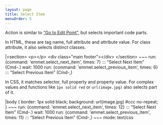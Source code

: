 ```yaml
---
layout: page
title: Select Item
menuOrder: 5
---
```

Action is similar to [“Go to Edit Point”](/actions/go-to-edit-point/), but selects important code parts.

In HTML, these are tag name, full attribute and attribute value. For class attribute, it also selects distinct classes.

<div class="movie-def">
|&lt;section&gt;
	&lt;p&gt;&lt;/p&gt;
	&lt;div class="main footer"&gt;&lt;/div&gt;
&lt;/section&gt;
~~~
run: {command: 'emmet.select_next_item', times: 7} ::: “Select Next Item” (Cmd-.)
wait: 1000
run: {command: 'emmet.select_previous_item', times: 6} ::: “Select Previous Item” (Cmd-,)
</div>

In CSS, it matches selector, full property and property value. For complex values and functions like `1px solid red` or `url(image.jpg)` also selects part of it.

<div class="movie-def">
|body {
	border: 1px solid black;
	background: url(image.jpg) #ccc no-repeat;
}
~~~
run: {command: 'emmet.select_next_item', times: 12} ::: “Select Next Item” (Cmd-.)
wait: 1000
run: {command: 'emmet.select_previous_item', times: 11} ::: “Select Previous Item” (Cmd-,)
~~~
mode: text/css
</div>